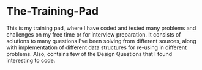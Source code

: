 # The-Training-Pad
This is my training pad, where I have coded and tested many problems and challenges on my free time or for interview preparation.
It consists of solutions to many questions I've been solving from different sources, along with implementation of different data structures for re-using in different problems.
Also, contains few of the Design Questions that I found interesting to code.
